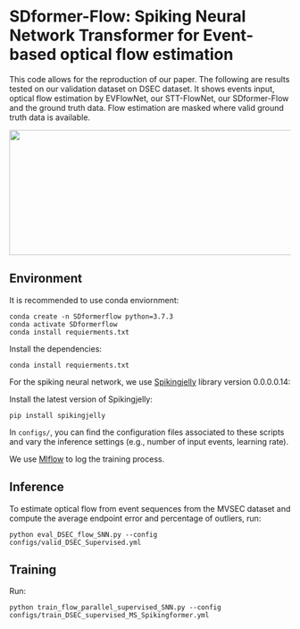 # SDformer-Flow: Spiking Neural Network Transformer for Event-based optical flow estimation


This code allows for the reproduction of our paper.
The following are results tested on our validation dataset on DSEC dataset. It shows events input, optical flow estimation by EVFlowNet, our STT-FlowNet, our SDformer-Flow and the ground truth data. Flow estimation are masked where valid ground truth data is available.

<!-- &nbsp; -->
<img src="SDFormerflow.gif" width="1152" height="224" />
<!-- &nbsp; -->

## Environment
It is recommended to use conda enviornment:
```
conda create -n SDformerflow python=3.7.3
conda activate SDformerflow
conda install requierments.txt
```
Install the dependencies:
```
conda install requierments.txt
```

For the spiking neural network,  we use [Spikingjelly](https://github.com/fangwei123456/spikingjelly) library version 0.0.0.0.14:

Install the latest version of Spikingjelly:
```
pip install spikingjelly
```
In `configs/`, you can find the configuration files associated to these scripts and vary the inference settings (e.g., number of input events, learning rate).

We use [Mlflow](https://www.mlflow.org/docs/latest/index.html#) to log the training process. 

## Inference

To estimate optical flow from event sequences from the MVSEC dataset and compute the average endpoint error and percentage of outliers, run:

```
python eval_DSEC_flow_SNN.py --config configs/valid_DSEC_Supervised.yml
```


## Training

Run:

```
python train_flow_parallel_supervised_SNN.py --config configs/train_DSEC_supervised_MS_Spikingformer.yml
```


[//]: # (## Related projects)

[//]: # (For event data preprocessing, refer to the following project:)

[//]: # ([Optical Flow estimation from Event Cameras and Spiking Neural Networks]&#40;https://github.com/j-cuadrado/of_ev_snn&#41;)

[//]: # ()
[//]: # (The spatial-temporal swin spikeformer module is adapted from the following project:)

[//]: # ([Video Swin Transformer]&#40;https://github.com/SwinTransformer/Video-Swin-Transformer&#41;)
